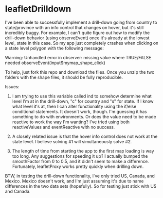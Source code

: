 # leafletDrilldown

I've been able to successfully implement a drill-down going from country to state/province with an info control that changes on hover, but it's still incredibly buggy. For example, I can't quite figure out how to modify the drill-down behavior (using observeEvent) once it's already at the lowest level, state in this case. So my app just completely crashes when clicking on a state level polygon with the following message: 

  Warning: Unhandled error in observer: missing value where TRUE/FALSE needed
  observeEvent(input$mymap_shape_click)


To help, just fork this repo and download the files. Once you unzip the two folders with the shape files, it should be fully reproducible.

Issues:

1. I am trying to use this variable called ind to somehow determine what level I'm at in the drill-down, "c" for country and "s" for state. If I know what level it's at, then I can alter functionality using the if/else conditional statements. It doesn't work, though. I'm guessing it has something to do with environments. Or does the value need to be made reactive to work the way I'm wanting? I've tried using both reactiveValues and eventReactive with no success.

2. A closely related issue is that the hover info control does not work at the state level. I believe solving #1 will simultaneously solve #2.

3. The length of time from starting the app to the first map loading is way too long. Any suggestions for speeding it up? I actually bumped the smoothFactor from 0 to 0.5, and it didn't seem to make a difference. Fortunately, leafletProxy works pretty quickly when drilling down.


BTW, in testing the drill-down functionality, I've only tried US, Canada, and Mexico. Mexico doesn't work, and I'm just assuming it's due to name differences in the two data sets (hopefully). So for testing just stick with US and Canada.
